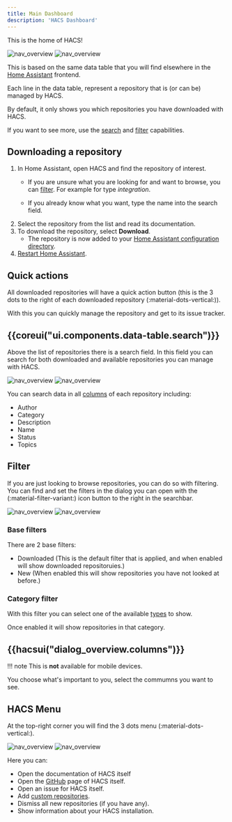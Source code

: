 ```yaml
---
title: Main Dashboard
description: 'HACS Dashboard'
---
```


This is the home of HACS!

![nav_overview](/assets/images/screenshots/overview/base/light.png#only-light)
![nav_overview](/assets/images/screenshots/overview/base/dark.png#only-dark)

This is based on the same data table that you will find elsewhere in the [Home Assistant](https://www.home-assistant.io) frontend.

Each line in the data table, represent a repository that is (or can be) managed by HACS.

By default, it only shows you which repositories you have downloaded with HACS.

If you want to see more, use the [search](#search) and [filter](#filter) capabilities.

## Downloading a repository

1. In Home Assistant, open HACS and find the repository of interest. 
    - If you are unsure what you are looking for and want to browse, you can [filter](/docs/use/dashboard.md#filter). For example for type *integration*.

    - If you already know what you want, type the name into the search field.
2. Select the repository from the list and read its documentation.
3. To download the repository, select **Download**.
    - The repository is now added to your [Home Assistant configuration directory](https://www.home-assistant.io/docs/configuration.md#to-find-the-configuration-directory).
4. [Restart Home Assistant](https://www.home-assistant.io/docs/configuration/#reloading-the-configuration-to-apply-changes).

## Quick actions

All downloaded repositories will have a quick action button (this is the 3 dots to the right of each downloaded repository (:material-dots-vertical:)).

With this you can quickly manage the repository and get to its issue tracker.

## {{coreui("ui.components.data-table.search")}}

Above the list of repositories there is a search field.
In this field you can search for both downloaded and available repositories you can manage with HACS.

![nav_overview](/assets/images/screenshots/overview/search/light.png#only-light)
![nav_overview](/assets/images/screenshots/overview/search/dark.png#only-dark)

You can search data in all [columns](#columns) of each repository including:

- Author
- Category
- Description
- Name
- Status
- Topics

## Filter

If you are just looking to browse repositories, you can do so with filtering.
You can find and set the filters in the dialog you can open with the (:material-filter-variant:) icon button to the right in the searchbar.

![nav_overview](/assets/images/screenshots/overview/filter/light.png#only-light)
![nav_overview](/assets/images/screenshots/overview/filter/dark.png#only-dark)

### Base filters

There are 2 base filters:

- Downloaded (This is the default filter that is applied, and when enabled will show downloaded repositoruies.)
- New (When enabled this will show repositories you have not looked at before.)

### Category filter

With this filter you can select one of the available [types](/docs/use/type/index.md) to show.

Once enabled it will show repositories in that category.

## {{hacsui("dialog_overview.columns")}}

!!! note
    This is **not** available for mobile devices.


You choose what's important to you, select the commumns you want to see.

## HACS Menu

At the top-right corner you will find the 3 dots menu (:material-dots-vertical:).

![nav_overview](/assets/images/screenshots/overview/menu/light.png#only-light)
![nav_overview](/assets/images/screenshots/overview/menu/dark.png#only-dark)

Here you can:

- Open the documentation of HACS itself
- Open the [GitHub](https://github.com) page of HACS itself.
- Open an issue for HACS itself.
- Add [custom repositories](/docs/faq/custom_repositories.md).
- Dismiss all new repositories (if you have any).
- Show information about your HACS installation.
